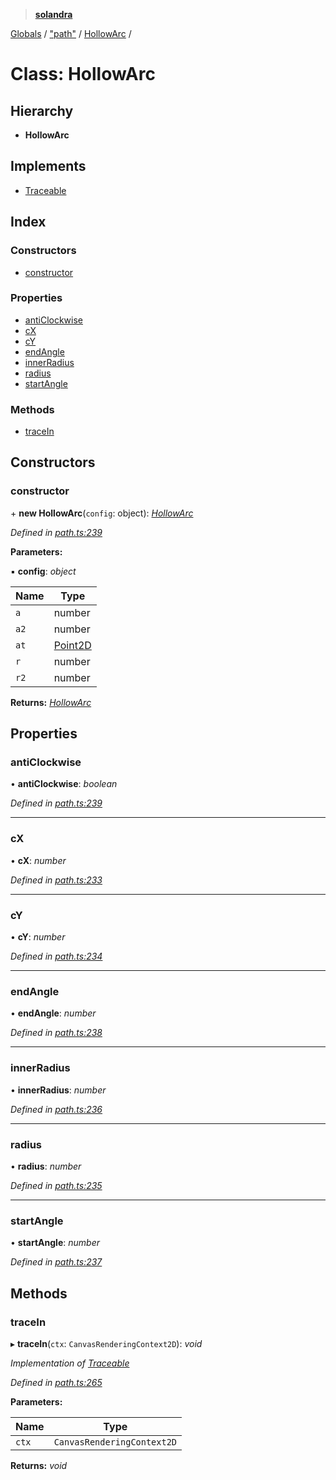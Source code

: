 > **[solandra](../README.md)**

[Globals](../README.md) / ["path"](../modules/_path_.md) / [HollowArc](_path_.hollowarc.md) /

# Class: HollowArc

## Hierarchy

* **HollowArc**

## Implements

* [Traceable](../interfaces/_path_.traceable.md)

## Index

### Constructors

* [constructor](_path_.hollowarc.md#constructor)

### Properties

* [antiClockwise](_path_.hollowarc.md#anticlockwise)
* [cX](_path_.hollowarc.md#cx)
* [cY](_path_.hollowarc.md#cy)
* [endAngle](_path_.hollowarc.md#endangle)
* [innerRadius](_path_.hollowarc.md#innerradius)
* [radius](_path_.hollowarc.md#radius)
* [startAngle](_path_.hollowarc.md#startangle)

### Methods

* [traceIn](_path_.hollowarc.md#tracein)

## Constructors

###  constructor

\+ **new HollowArc**(`config`: object): *[HollowArc](_path_.hollowarc.md)*

*Defined in [path.ts:239](https://github.com/jamesporter/solandra/blob/57eddd7/src/lib/path.ts#L239)*

**Parameters:**

▪ **config**: *object*

Name | Type |
------ | ------ |
`a` | number |
`a2` | number |
`at` | [Point2D](../modules/_types_play_.md#point2d) |
`r` | number |
`r2` | number |

**Returns:** *[HollowArc](_path_.hollowarc.md)*

## Properties

###  antiClockwise

• **antiClockwise**: *boolean*

*Defined in [path.ts:239](https://github.com/jamesporter/solandra/blob/57eddd7/src/lib/path.ts#L239)*

___

###  cX

• **cX**: *number*

*Defined in [path.ts:233](https://github.com/jamesporter/solandra/blob/57eddd7/src/lib/path.ts#L233)*

___

###  cY

• **cY**: *number*

*Defined in [path.ts:234](https://github.com/jamesporter/solandra/blob/57eddd7/src/lib/path.ts#L234)*

___

###  endAngle

• **endAngle**: *number*

*Defined in [path.ts:238](https://github.com/jamesporter/solandra/blob/57eddd7/src/lib/path.ts#L238)*

___

###  innerRadius

• **innerRadius**: *number*

*Defined in [path.ts:236](https://github.com/jamesporter/solandra/blob/57eddd7/src/lib/path.ts#L236)*

___

###  radius

• **radius**: *number*

*Defined in [path.ts:235](https://github.com/jamesporter/solandra/blob/57eddd7/src/lib/path.ts#L235)*

___

###  startAngle

• **startAngle**: *number*

*Defined in [path.ts:237](https://github.com/jamesporter/solandra/blob/57eddd7/src/lib/path.ts#L237)*

## Methods

###  traceIn

▸ **traceIn**(`ctx`: `CanvasRenderingContext2D`): *void*

*Implementation of [Traceable](../interfaces/_path_.traceable.md)*

*Defined in [path.ts:265](https://github.com/jamesporter/solandra/blob/57eddd7/src/lib/path.ts#L265)*

**Parameters:**

Name | Type |
------ | ------ |
`ctx` | `CanvasRenderingContext2D` |

**Returns:** *void*